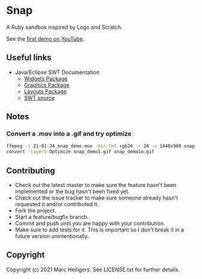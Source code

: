 # Snap

A Ruby sandbox inspired by Logo and Scratch.

See the [first demo on YouTube](https://youtu.be/RmqDCCKt7sc).

## Useful links

* Java/Eclipse SWT Documentation
  * [Widgets Package](https://javadoc.scijava.org/Eclipse/org/eclipse/swt/widgets/package-summary.html)
  * [Graphics Package](https://javadoc.scijava.org/Eclipse/org/eclipse/swt/graphics/package-summary.html)
  * [Layouts Package](https://javadoc.scijava.org/Eclipse/org/eclipse/swt/layout/package-summary.html)
  * [SWT source](https://github.com/eclipse/eclipse.platform.swt)

## Notes

### Convert a .mov into a .gif and try optimize

``` bash
ffmpeg -i 21-01-24_snap_demo.mov -pix_fmt rgb24 -r 24 -s 1440x900 snap_demo1.gif
convert -layers Optimize snap_demo1.gif snap_demo1o.gif
```

## Contributing

* Check out the latest master to make sure the feature hasn't been
    implemented or the bug hasn't been fixed yet.
* Check out the issue tracker to make sure someone already hasn't
    requested it and/or contributed it.
* Fork the project.
* Start a feature/bugfix branch.
* Commit and push until you are happy with your contribution.
* Make sure to add tests for it. This is important so I don't break it
    in a future version unintentionally.


## Copyright

Copyright (c) 2021 Marc Heiligers. See LICENSE.txt for further details.
